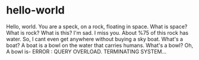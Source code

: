 # hello-world
Hello, world. You are a speck, on a rock, floating in space. What is space? What is rock? What is this?
I'm sad. 
I miss you.
About %75 of this rock has water.
So, I cant even get anywhere without buying a sky boat.
What's a boat?
A boat is a bowl on the water that carries humans.
What's a bowl?
Oh, A bowl is-
ERROR : QUERY OVERLOAD.
TERMINATING SYSTEM...

